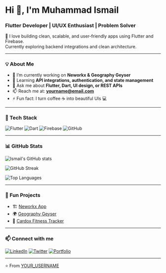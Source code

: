 # Hi 👋, I'm Muhammad Ismail
### Flutter Developer | UI/UX Enthusiast | Problem Solver  

🚀 I love building clean, scalable, and user-friendly apps using Flutter and Firebase.  
Currently exploring backend integrations and clean architecture.

---

### 💡 About Me
- 🔭 I’m currently working on **Neworkx & Geography Geyser**
- 🌱 Learning **API integrations, authentication, and state management**
- 💬 Ask me about **Flutter, Dart, UI design, or REST APIs**
- 📫 Reach me at: **yourname@email.com**
- ⚡ Fun fact: I turn coffee ☕ into beautiful UIs 💻

---

### 🧩 Tech Stack
![Flutter](https://img.shields.io/badge/Flutter-02569B?style=for-the-badge&logo=flutter&logoColor=white)
![Dart](https://img.shields.io/badge/Dart-0175C2?style=for-the-badge&logo=dart&logoColor=white)
![Firebase](https://img.shields.io/badge/Firebase-FFCA28?style=for-the-badge&logo=firebase&logoColor=black)
![GitHub](https://img.shields.io/badge/GitHub-181717?style=for-the-badge&logo=github&logoColor=white)

---

### 📊 GitHub Stats
![Ismail's GitHub stats](https://github-readme-stats.vercel.app/api?username=YOUR_USERNAME&show_icons=true&theme=radical)

![GitHub Streak](https://github-readme-streak-stats.herokuapp.com/?user=YOUR_USERNAME&theme=radical)

![Top Languages](https://github-readme-stats.vercel.app/api/top-langs/?username=YOUR_USERNAME&layout=compact&theme=radical)

---

### 🧠 Fun Projects
- 🏗️ [Neworkx App](https://github.com/YOUR_USERNAME/neworkx)
- 🌍 [Geography Geyser](https://github.com/YOUR_USERNAME/geography-geyser)
- 💪 [Cardox Fitness Tracker](https://github.com/YOUR_USERNAME/cardox)

---

### 📫 Connect with me
[![LinkedIn](https://img.shields.io/badge/LinkedIn-blue?style=for-the-badge&logo=linkedin)](https://linkedin.com/in/YOUR_LINK)
[![Twitter](https://img.shields.io/badge/Twitter-1DA1F2?style=for-the-badge&logo=twitter)](https://twitter.com/YOUR_HANDLE)
[![Portfolio](https://img.shields.io/badge/Portfolio-000?style=for-the-badge&logo=firefox&logoColor=white)](https://yourportfolio.com)

---

⭐️ From [YOUR_USERNAME](https://github.com/YOUR_USERNAME)
